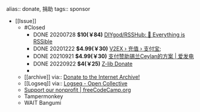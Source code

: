 alias:: donate, 捐助
tags:: sponsor

- [[Issue]]
  - #Closed
    - DONE 20200728 **$10(￥84)** [DIYgod/RSSHub: 🍰 Everything is RSSible](https://github.com/DIYgod/RSSHub)
    - DONE 20201222 **$4.99(￥30)** [V2EX › 充值 › 支付宝](https://www.v2ex.com/balance/add/alipay);
    - DONE 20210921 **$4.99(￥30)** [支付赞助锡兰Ceylan的方案 | 爱发电](https://afdian.net/order/create?plan_id=1d93303233cc11eb9d4a52540025c377&product_type=0)
    - DONE 20220922 **$4(￥25)** [Z-lib Donate](https://en.id1lib.org/howtodonate.php?signAll=1&ts=1618)
    -
  - [[archive]] 
    via:: [Donate to the Internet Archive!](https://archive.org/donate/)
  - [[Logseq]]
    via:: [Logseq - Open Collective](https://opencollective.com/logseq)
  - [Support our nonprofit | freeCodeCamp.org](https://www.freecodecamp.org/donate/)
  - Tampermonkey
  - WAIT Bangumi